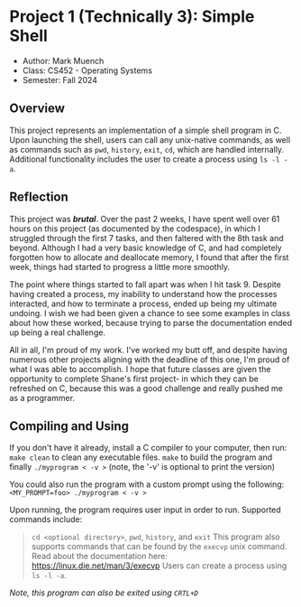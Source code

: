 # Project 1 (Technically 3): Simple Shell

* Author: Mark Muench
* Class: CS452 - Operating Systems
* Semester: Fall 2024

## Overview

This project represents an implementation of a simple shell program
in C. Upon launching the shell, users can call any unix-native commands, 
as well as commands such as `pwd`, `history`, `exit`, `cd`, which are 
handled internally. Additional functionality includes the user to create 
a process using `ls -l -a`.

## Reflection

This project was ***brutal***. Over the past 2 weeks, I have spent well over 61 
hours on this project (as documented by the codespace), in which I struggled
through the first 7 tasks, and then faltered with the 8th task and beyond.
Although I had a very basic knowledge of C, and had completely forgotten how 
to allocate and deallocate memory, I found that after the first week, things 
had started to progress a little more smoothly.

The point where things started to fall apart was when I hit task 9. Despite having
created a process, my inability to understand how the processes interacted, and how 
to terminate a process, ended up being my ultimate undoing. I wish we had been 
given a chance to see some examples in class about how these worked, because trying 
to parse the documentation ended up being a real challenge.

All in all, I'm proud of my work. I've worked my butt off, and despite having 
numerous other projects aligning with the deadline of this one, I'm proud of
what I was able to accomplish. I hope that future classes are given the opportunity
to complete Shane's first project- in which they can be refreshed on C, because this
was a good challenge and really pushed me as a programmer. 

## Compiling and Using

If you don't have it already, install a C compiler to your computer, then run:
`make clean` to clean any executable files.
`make` to build the program
and finally `./myprogram < -v >` (note, the '-v' is optional to print the version)

You could also run the program with a custom prompt using the following:
`<MY_PROMPT=foo> ./myprogram < -v >`

Upon running, the program requires user input in order to run.
Supported commands include:
> `cd <optional directory>`, `pwd`, `history`, and `exit`
> This program also supports commands that can be found by the `execvp` unix command.
Read about the documentation here: https://linux.die.net/man/3/execvp
> Users can create a process using `ls -l -a`.

_Note, this program can also be exited using `CRTL+D`_

